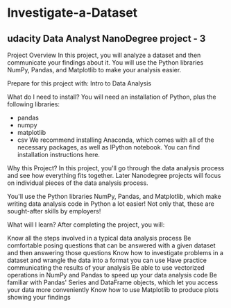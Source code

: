 # Investigate-a-Dataset
## udacity Data Analyst NanoDegree project - 3


Project Overview
In this project, you will analyze a dataset and then communicate your findings about it. You will use the Python libraries NumPy, Pandas, and Matplotlib to make your analysis easier.

Prepare for this project with: Intro to Data Analysis

What do I need to install?
You will need an installation of Python, plus the following libraries:

* pandas
* numpy
* matplotlib
* csv
We recommend installing Anaconda, which comes with all of the necessary packages, as well as IPython notebook. You can find installation instructions here.

Why this Project?
In this project, you'll go through the data analysis process and see how everything fits together. Later Nanodegree projects will focus on individual pieces of the data analysis process.

You'll use the Python libraries NumPy, Pandas, and Matplotlib, which make writing data analysis code in Python a lot easier! Not only that, these are sought-after skills by employers!

What will I learn?
After completing the project, you will:

Know all the steps involved in a typical data analysis process
Be comfortable posing questions that can be answered with a given dataset and then answering those questions
Know how to investigate problems in a dataset and wrangle the data into a format you can use
Have practice communicating the results of your analysis
Be able to use vectorized operations in NumPy and Pandas to speed up your data analysis code
Be familiar with Pandas' Series and DataFrame objects, which let you access your data more conveniently
Know how to use Matplotlib to produce plots showing your findings
